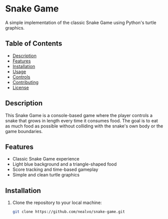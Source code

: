 # Snake Game

A simple implementation of the classic Snake Game using Python's turtle graphics.

## Table of Contents
- [Description](#description)
- [Features](#features)
- [Installation](#installation)
- [Usage](#usage)
- [Controls](#controls)
- [Contributing](#contributing)
- [License](#license)

## Description

This Snake Game is a console-based game where the player controls a snake that grows in length every time it consumes food. The goal is to eat as much food as possible without colliding with the snake's own body or the game boundaries.

## Features

- Classic Snake Game experience
- Light blue background and a triangle-shaped food
- Score tracking and time-based gameplay
- Simple and clean turtle graphics

## Installation

1. Clone the repository to your local machine:

   ```bash
   git clone https://github.com/nealvo/snake-game.git
